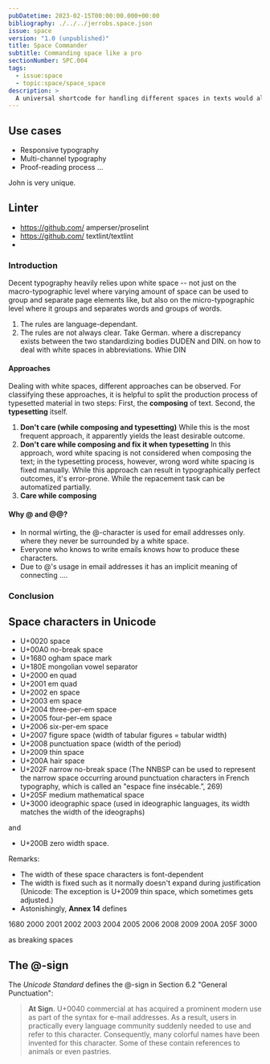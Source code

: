 ```yaml
---
pubDatetime: 2023-02-15T00:00:00.000+00:00
bibliography: ./../../jerrobs.space.json
issue: space
version: "1.0 (unpublished)"
title: Space Commander
subtitle: Commanding space like a pro
sectionNumber: SPC.004
tags:
  - issue:space
  - topic:space/space_space
description: >
  A universal shortcode for handling different spaces in texts would allow improved typography on screen and in print; it would also make proofreading more efficient. The tool _SPACE COMMANDER_ takes care of this.
---
```


## Use cases

- Responsive typography
- Multi-channel typography
- Proof-reading process ...

John is very unique.

## Linter

- https://github.com/ amperser/proselint
- https://github.com/ textlint/textlint
-

### Introduction

Decent typography heavily relies upon white space -- not just on the macro-typographic level where varying amount of space can be used to group and separate page elements like, but also on the micro-typographic level where it groups and separates words and groups of words.

1. The rules are language-dependant.
2. The rules are not always clear. Take German. where a discrepancy exists between the two standardizing bodies DUDEN and DIN. on how to deal with white spaces in abbreviations. Whie DIN

#### Approaches

Dealing with white spaces, different approaches can be observed. For classifying these approaches, it is helpful to split the production process of typesetted material in two steps: First, the **composing** of text. Second, the **typesetting** itself.

1. **Don't care (while composing and typesetting)**
   While this is the most frequent approach, it apparently yields the least desirable outcome.
2. **Don't care while composing and fix it when typesetting**
   In this approach, word white spacing is not considered when composing the text; in the typesetting process, however, wrong word white spacing is fixed manually. While this approach can result in typographically perfect outcomes, it's error-prone. While the repacement task can be automatized partially.
3. **Care while composing**

#### Why @ and @@?

- In normal wirting, the @-character is used for email addresses only. where they never be surrounded by a white space.
- Everyone who knows to write emails knows how to produce these characters.
- Due to @'s usage in email addresses it has an implicit meaning of connecting ....

### Conclusion

## Space characters in Unicode

- U+0020 space
- U+00A0 no-break space
- U+1680 ogham space mark
- U+180E mongolian vowel separator
- U+2000 en quad
- U+2001 em quad
- U+2002 en space
- U+2003 em space
- U+2004 three-per-em space
- U+2005 four-per-em space
- U+2006 six-per-em space
- U+2007 figure space (width of tabular figures = tabular width)
- U+2008 punctuation space (width of the period)
- U+2009 thin space
- U+200A hair space
- U+202F narrow no-break space (The NNBSP can be used to represent the narrow space occurring around punctuation characters in French typography, which is called an "espace fine insécable.”, 269)
- U+205F medium mathematical space
- U+3000 ideographic space (used in ideographic languages, its width matches the width of the ideographs)

and

- U+200B zero width space.

Remarks:

- The width of these space characters is font-dependent
- The width is fixed such as it normally doesn't expand during justification (Unicode: The exception is U+2009 thin space, which sometimes gets adjusted.)
- Astonishingly, **Annex 14** defines

1680
2000
2001
2002
2003
2004
2005
2006
2008
2009
200A
205F
3000

as breaking spaces

## The @-sign

The _Unicode Standard_ defines the @-sign in Section 6.2 "General Punctuation":

> **At Sign**. U+0040 commercial at has acquired a prominent modern use as part of the syntax for e-mail addresses. As a result, users in practically every language community suddenly needed to use and refer to this character. Consequently, many colorful names have been invented for this character. Some of these contain references to animals or even pastries.

  <footer><bib-ref cite-key="unicodeconsortium__2020__unicode" locator="p 274" /></footer>

